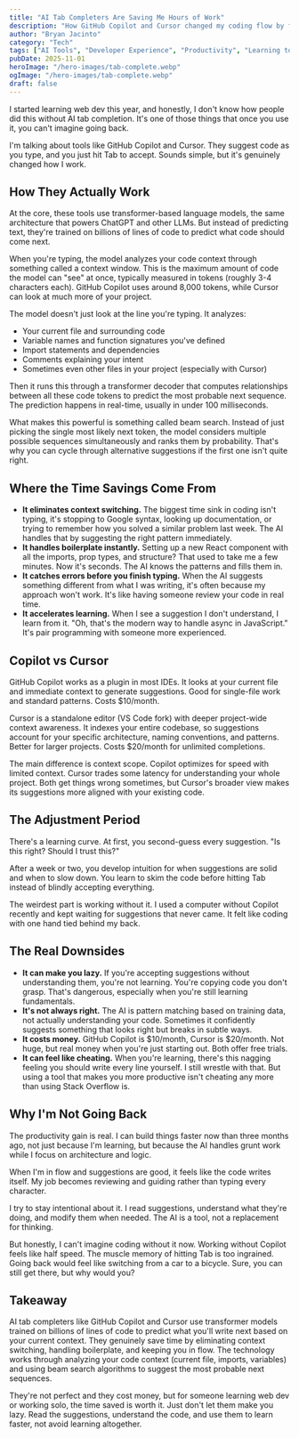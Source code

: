 ```yaml
---
title: "AI Tab Completers Are Saving Me Hours of Work"
description: "How GitHub Copilot and Cursor changed my coding flow by filling in context-aware code before I even need it."
author: "Bryan Jacinto"
category: "Tech"
tags: ["AI Tools", "Developer Experience", "Productivity", "Learning to Code"]
pubDate: 2025-11-01
heroImage: "/hero-images/tab-complete.webp"
ogImage: "/hero-images/tab-complete.webp"
draft: false
---
```


I started learning web dev this year, and honestly, I don't know how people did this without AI tab completion. It's one of those things that once you use it, you can't imagine going back.

I'm talking about tools like GitHub Copilot and Cursor. They suggest code as you type, and you just hit Tab to accept. Sounds simple, but it's genuinely changed how I work.

## How They Actually Work

At the core, these tools use transformer-based language models, the same architecture that powers ChatGPT and other LLMs. But instead of predicting text, they're trained on billions of lines of code to predict what code should come next.

When you're typing, the model analyzes your code context through something called a context window. This is the maximum amount of code the model can "see" at once, typically measured in tokens (roughly 3-4 characters each). GitHub Copilot uses around 8,000 tokens, while Cursor can look at much more of your project.

The model doesn't just look at the line you're typing. It analyzes:

- Your current file and surrounding code
- Variable names and function signatures you've defined
- Import statements and dependencies
- Comments explaining your intent
- Sometimes even other files in your project (especially with Cursor)

Then it runs this through a transformer decoder that computes relationships between all these code tokens to predict the most probable next sequence. The prediction happens in real-time, usually in under 100 milliseconds.

What makes this powerful is something called beam search. Instead of just picking the single most likely next token, the model considers multiple possible sequences simultaneously and ranks them by probability. That's why you can cycle through alternative suggestions if the first one isn't quite right.

## Where the Time Savings Come From

- **It eliminates context switching.** The biggest time sink in coding isn't typing, it's stopping to Google syntax, looking up documentation, or trying to remember how you solved a similar problem last week. The AI handles that by suggesting the right pattern immediately.
- **It handles boilerplate instantly.** Setting up a new React component with all the imports, prop types, and structure? That used to take me a few minutes. Now it's seconds. The AI knows the patterns and fills them in.
- **It catches errors before you finish typing.** When the AI suggests something different from what I was writing, it's often because my approach won't work. It's like having someone review your code in real time.
- **It accelerates learning.** When I see a suggestion I don't understand, I learn from it. "Oh, that's the modern way to handle async in JavaScript." It's pair programming with someone more experienced.

## Copilot vs Cursor

GitHub Copilot works as a plugin in most IDEs. It looks at your current file and immediate context to generate suggestions. Good for single-file work and standard patterns. Costs $10/month.

Cursor is a standalone editor (VS Code fork) with deeper project-wide context awareness. It indexes your entire codebase, so suggestions account for your specific architecture, naming conventions, and patterns. Better for larger projects. Costs $20/month for unlimited completions.

The main difference is context scope. Copilot optimizes for speed with limited context. Cursor trades some latency for understanding your whole project. Both get things wrong sometimes, but Cursor's broader view makes its suggestions more aligned with your existing code.

## The Adjustment Period

There's a learning curve. At first, you second-guess every suggestion. "Is this right? Should I trust this?"

After a week or two, you develop intuition for when suggestions are solid and when to slow down. You learn to skim the code before hitting Tab instead of blindly accepting everything.

The weirdest part is working without it. I used a computer without Copilot recently and kept waiting for suggestions that never came. It felt like coding with one hand tied behind my back.

## The Real Downsides

- **It can make you lazy.** If you're accepting suggestions without understanding them, you're not learning. You're copying code you don't grasp. That's dangerous, especially when you're still learning fundamentals.
- **It's not always right.** The AI is pattern matching based on training data, not actually understanding your code. Sometimes it confidently suggests something that looks right but breaks in subtle ways.
- **It costs money.** GitHub Copilot is $10/month, Cursor is $20/month. Not huge, but real money when you're just starting out. Both offer free trials.
- **It can feel like cheating.** When you're learning, there's this nagging feeling you should write every line yourself. I still wrestle with that. But using a tool that makes you more productive isn't cheating any more than using Stack Overflow is.

## Why I'm Not Going Back

The productivity gain is real. I can build things faster now than three months ago, not just because I'm learning, but because the AI handles grunt work while I focus on architecture and logic.

When I'm in flow and suggestions are good, it feels like the code writes itself. My job becomes reviewing and guiding rather than typing every character.

I try to stay intentional about it. I read suggestions, understand what they're doing, and modify them when needed. The AI is a tool, not a replacement for thinking.

But honestly, I can't imagine coding without it now. Working without Copilot feels like half speed. The muscle memory of hitting Tab is too ingrained. Going back would feel like switching from a car to a bicycle. Sure, you can still get there, but why would you?

## Takeaway

AI tab completers like GitHub Copilot and Cursor use transformer models trained on billions of lines of code to predict what you'll write next based on your current context. They genuinely save time by eliminating context switching, handling boilerplate, and keeping you in flow. The technology works through analyzing your code context (current file, imports, variables) and using beam search algorithms to suggest the most probable next sequences.

They're not perfect and they cost money, but for someone learning web dev or working solo, the time saved is worth it. Just don't let them make you lazy. Read the suggestions, understand the code, and use them to learn faster, not avoid learning altogether.
